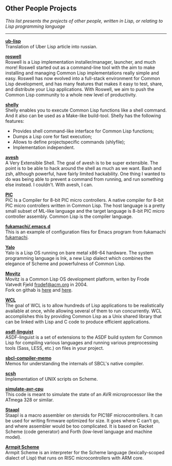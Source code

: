 **Other People Projects**
----------

*This list presents the projects of other people, written in Lisp, or relating to Lisp programming language*

----------


<b>[ub-lisp](https://github.com/filonenko-mikhail/ub-lisp)</b><br>
Translation of Uber Lisp article into russian.


<b>[roswell](https://github.com/roswell/roswell)</b><br>
Roswell is a Lisp implementation installer/manager, launcher, and much more!
Roswell started out as a command-line tool with the aim to make installing and managing Common Lisp implementations really simple and easy.
Roswell has now evolved into a full-stack environment for Common Lisp development, and has many features that makes it easy to test, share, and distribute your Lisp applications. With Roswell, we aim to push the Common Lisp community to a whole new level of productivity.


<b>[shelly](https://github.com/fukamachi/shelly)</b><br>
Shelly enables you to execute Common Lisp functions like a shell command. And it also can be used as a Make-like build-tool.
Shelly has the following features:
 - Provides shell command-like interface for Common Lisp functions;
 - Dumps a Lisp core for fast execution;
 - Allows to define projectspecific commands (shlyfile);
 - Implementation independent.


<b>[avesh](https://gitlab.com/ralt/avesh)</b><br>
A Very Extensible Shell.
The goal of avesh is to be super extensible. The point is to be able to hack around the shell as much as we want.
Bash and zsh, although powerful, have fairly limited hackability. One thing I wanted to do was being able to prevent a command from running, and run something else instead. I couldn't. With avesh, I can.


<b>[PIC](https://github.com/takagi/pic)</b><br>
PIC Is a Compiler for 8-bit PIC micro controllers.
A native compiler for 8-bit PIC micro controllers written in Common Lisp. The host language is a pretty small subset of ML-like language and the target language is 8-bit PIC micro controller assembly. Common Lisp is the compiler language.


<b>[fukamachi/.emacs.d](https://github.com/fukamachi/.emacs.d)</b><br>
This is an example of configuration files for Emacs program from fukamachi [fukamachi](https://github.com/fukamachi).


<b>[Yalo](https://github.com/whily/yalo)</b><br>
Yalo is a Lisp OS running on bare metal x86-64 hardware. The system programming language is Ink, a new Lisp dialect which combines the elegance of Scheme and powerfulness of Common Lisp.


<b>[Movitz](https://common-lisp.net/project/movitz/movitz.html)</b><br>
Movitz is a Common Lisp OS development platform, writen by Frode Vatvedt Fjeld <frodef@acm.org> in 2004.<br>
Fork on githab is [here](https://github.com/dym/movitz) and [here](https://github.com/grepz/Movitz).

<b>[WCL](https://github.com/wadehennessey/wcl)</b><br>
The goal of WCL is to allow hundreds of Lisp applications to be realistically available at once, while allowing several of them to run concurrently.  WCL accomplishes this by providing Common Lisp as a Unix shared library that can be linked with Lisp and C code to produce efficient applications.

<b>[asdf-linguist](https://github.com/eudoxia0/asdf-linguist)</b><br>
ASDF-linguist is a set of extensions to the ASDF build system for Common Lisp for compiling various languages and running various preprocessing tools (Sass, LESS, etc.) on files in your project.

<b>[sbcl-compiler-memo](https://github.com/guicho271828/sbcl-wiki/wiki)</b><br>
Memos for understanding the internals of SBCL's native compiler.

<b>[scsh](https://scsh.net/about/about.html)</b><br>
Implementation of UNIX scripts on Scheme.

<b>[simulate-avr-cpu](https://github.com/tobbelobb/simulate-avr-cpu)</b><br>
This code is meant to simulate the state of an AVR microprocessor like the ATmega 328 or similar.

<b>[Staapl](http://zwizwa.be/staapl/staapl.html)</b><br>
Staapl is a macro assembler on steroids for PIC18F microcontrollers. It can be used for writing firmware optimized for size. It goes where C can’t go, and where assembler would be too complicated. It is based on Racket Scheme (code generator) and Forth (low-level language and machine model).

<b>[Armpit Scheme](http://armpit.sourceforge.net)</b><br>
Armpit Scheme is an interpreter for the Scheme language (lexically-scoped dialect of Lisp) that runs on RISC microcontrollers with ARM core.
